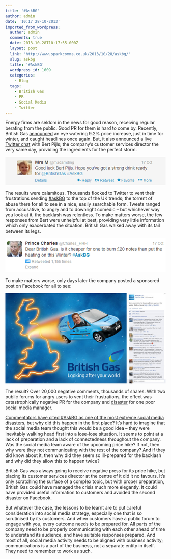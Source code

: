```yaml
---
title: '#AskBG'
author: admin
date: '10:17 28-10-2013'
imported_from_wordpress:
  author: admin
  comments: true
  date: 2013-10-28T10:17:55.000Z
  layout: post
  link: 'http://www.sparkcomms.co.uk/2013/10/28/askbg/'
  slug: askbg
  title: '#AskBG'
  wordpress_id: 1609
  categories:
    - Blog
  tags:
    - British Gas
    - PR
    - Social Media
    - Twitter
---
```


Energy firms are seldom in the news for good reason, receiving regular berating from the public. Good PR for them is hard to come by. Recently, British Gas [announced](http://www.bbc.co.uk/news/business-24562930) an eye watering 9.2% price increase, just in time for winter, and caught headlines once again. But, it also announced a [live Twitter chat](https://twitter.com/BritishGas/status/390809239792254976) with Bert Pijls; the company’s customer services director the very same day, providing the ingredients for the perfect storm.

![British Gas Tweet](Pic1.png)

The results were calamitous. Thousands flocked to Twitter to vent their frustrations sending [#askBG](https://twitter.com/search?q=%23AskBG&src=tyah) to the top of the UK trends; the torrent of abuse there for all to see in a nice, easily searchable form. Tweets ranged from accusative, to angry and to downright comedic – but whichever way you look at it, the backlash was relentless. To make matters worse, the few responses from Bert were unhelpful at best, providing very little information which only exacerbated the situation. British Gas walked away with its tail between its legs.

![Pic 3](Pic-3.png)

To make matters worse, only days later the company posted a sponsored post on Facebook for all to see:

![Pic 4](Pic-4.jpg)

The result? Over 20,000 negative comments, thousands of shares. With two public forums for angry users to vent their frustrations, the effect was catastrophically negative PR for the company and [disaster](http://gs7.globalsuccessor.com/centrica02/tpl_centrica02.asp?s=4A515F4E5A565B1A&jobid=36882,8958347134) for one poor social media manager.

[Commentators have cited #AskBG as one of the most extreme social media disasters](http://www.theguardian.com/money/2013/oct/17/british-gas-backlash-price-hike-energy-bills), but why did this happen in the first place? It’s hard to imagine that the social media team thought this would be a good idea – they were inevitably walking head first into a lose-lose situation. It seems to point at a lack of preparation and a lack of connectedness throughout the company. Was the social media team aware of the upcoming price hike? If not, then why were they not communicating with the rest of the company? And if they did know about it, then why did they seem so ill-prepared for the backlash and why did they allow this to happen twice?

British Gas was always going to receive negative press for its price hike, but placing its customer services director at the centre of it did it no favours. It’s only scratching the surface of a complex topic, but with proper preparation, British Gas could have managed the crisis much more elegantly. It could have provided useful information to customers and avoided the second disaster on Facebook.

But whatever the case, the lessons to be learnt are to put careful consideration into social media strategy, especially one that is so scrutinised by its customers. And when customers have a public forum to engage with you, every outcome needs to be prepared for. All parts of the company need to be properly communicating with each other ahead of time to understand its audience, and have suitable responses prepared. And most of all, social media activity needs to be aligned with business activity; communications is a part of the business, not a separate entity in itself. They need to remember to work as such.
